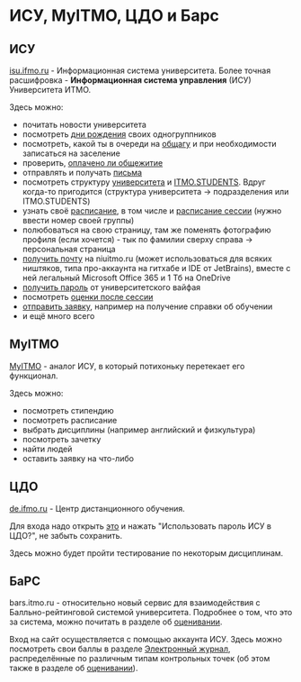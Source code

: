 # ИСУ, MyITMO, ЦДО и Барс

## ИСУ

[isu.ifmo.ru](isu.ifmo.ru) - Информационная система университета. Более точная расшифровка - **Информационная система управления** (ИСУ) Университета ИТМО.


Здесь можно:
- почитать новости университета
- посмотреть [дни рождения](https://isu.ifmo.ru/pls/apex/f?p=2437:18:115728486445011::NO::) своих одногруппников
- посмотреть, какой ты в очереди на [общагу](https://isu.ifmo.ru/pls/apex/f?p=2149:22:108924010819959::NO::P22_LIST:5) и при необходимости записаться на заселение
- проверить, [оплачено ли общежитие](https://isu.ifmo.ru/pls/apex/f?p=2149:23:108924010819959::NO::P23_LIST:5)
- отправлять и получать [письма](https://isu.ifmo.ru/pls/apex/f?p=2002:3:101825569225030::NO:RP:P3_REGION_ID,MESSAGE:inbox,)
- посмотреть структуру [университета](https://isu.ifmo.ru/pls/apex/f?p=2143:10:108924010819959::NO:RP:LIST_STR_STR_ID:1) и [ITMO.STUDENTS](https://isu.ifmo.ru/pls/apex/f?p=2143:10:108924010819959::NO:RP:LIST_STR_STR_ID:30). Вдруг когда-то пригодится (структура университета -> подразделения или ITMO.STUDENTS)
- узнать своё [расписание](https://isu.ifmo.ru/pls/apex/f?p=2143:15:108924010819959::NO::SCH,SCH_SEARCH,SCH_TYPE,SCH_WEEK,SCH_ID,SCH_FOUND:1), в том числе и [расписание сессии](https://isu.ifmo.ru/pls/apex/f?p=2143:15:108924010819959::NO::SCH,SCH_SEARCH,SCH_TYPE,SCH_ID,SCH_FOUND:2,,1,,TRUE) (нужно ввести номер своей группы)
- полюбоваться на свою страницу, там же поменять фотографию профиля (если хочется) - тык по фамилии сверху справа -> персональная страница
- [получить почту](https://isu.ifmo.ru/pls/apex/f?p=2156:5:108924010819959::NO:RP:) на niuitmo.ru (может использоваться для всяких ништяков, типа про-аккаунта на гитхабе и IDE от JetBrains), вместе с ней легальный Microsoft Office 365 и 1 Тб на OneDrive
- [получить пароль](https://isu.ifmo.ru/pls/apex/f?p=2156:6:108924010819959::NO:RP:) от университетского вайфая
- посмотреть [оценки после сессии](https://isu.ifmo.ru/pls/apex/f?p=2437:110:105047200289168::NO::)
- [отправить заявку](https://isu.ifmo.ru/pls/apex/f?p=2010:1:108924010819959), например на получение справки об обучении
- и ещё много всего


## MyITMO

[MyITMO](https://my.itmo.ru/) - аналог ИСУ, в который потихоньку перетекает его функционал.


Здесь можно:
- посмотреть стипендию
- посмотреть расписание
- выбрать дисциплины (например английский и физкультура)
- посмотреть зачетку
- найти людей
- оставить заявку на что-либо

## ЦДО

[de.ifmo.ru](de.ifmo.ru) - Центр дистанционного обучения.

Для входа надо открыть [это](https://isu.ifmo.ru/pls/apex/f?p=2156:1:108924010819959) и нажать "Использовать пароль ИСУ в ЦДО?", не забыть сохранить.

Здесь можно будет пройти тестирование по некоторым дисциплинам.

## БаРС

bars.itmo.ru - относительно новый сервис для взаимодействия с Балльно-рейтинговой системой университета. Подробнее о том, что это за система, можно почитать в разделе об [оценивании](/study/evaluation.md).

Вход на сайт осуществляется с помощью аккаунта ИСУ. Здесь можно посмотреть свои баллы в разделе [Электронный журнал](https://bars.itmo.ru/bars/journal/), распределённые по различным типам контрольных точек (об этом также в разделе об [оценивании](/study/evaluation.md)).